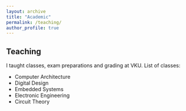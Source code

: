 ```yaml
---
layout: archive
title: "Academic"
permalink: /teaching/
author_profile: true
---
```

<!-- 
## Awards/Scholarships  

## Service to scientific community (as reviewer)  
-->
## Teaching
I taught classes, exam preparations and grading at VKU. List of classes:
* Computer Architecture
* Digital Design
* Embedded Systems
* Electronic Engineering
* Circuit Theory